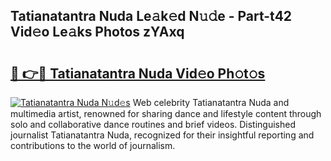## Tatianatantra Nuda Le𝚊k𝚎d N𝚞𝚍e - Part-t42 Vid𝚎o Le𝚊ks Photos zYAxq

# <h2><a href="http://fbg5ofo.evod.top/?m=Tatianatantra+Nuda">🔗 👉🔴 Tatianatantra Nuda Vid𝚎o Ph𝚘t𝚘s</a></h2>

[![Tatianatantra Nuda N𝚞d𝚎s](https://i.imgur.com/8V9OHl7.gif)](http://fbg5ofo.evod.top/?m=Tatianatantra+Nuda)
Web celebrity Tatianatantra Nuda and multimedia artist, renowned for sharing dance and lifestyle content through solo and collaborative dance routines and brief videos. Distinguished journalist Tatianatantra Nuda, recognized for their insightful reporting and contributions to the world of journalism. 
